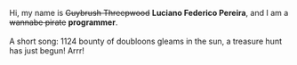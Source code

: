 Hi, my name is ~~Guybrush Threepwood~~ **Luciano Federico Pereira**, and I am a ~~wannabe pirate~~ **programmer**.<br><br>A short song: 1124 bounty of doubloons gleams in the sun, a treasure hunt has just begun! Arrr!
